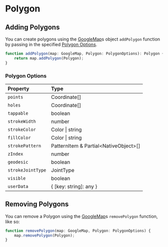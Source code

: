 # Polygon
## Adding Polygons

You can create polygons using the [GoogleMap](GoogleMap.md)s object `addPolygon` function by passing in the specified [Polygon Options](#polygon-options).

```ts
function addPolygon(map: GoogleMap, Polygon: PolygonOptions): Polygon {
	return map.addPolygon(Polygon);
}
```
### Polygon Options

| Property | Type 
|:---------|:-----
| `points` | Coordinate[] |
| `holes` | Coordinate[] |
| `tappable` | boolean |
| `strokeWidth` | number |
| `strokeColor` | Color \| string |
| `fillColor` | Color \| string |
| `strokePattern` | PatternItem & Partial\<NativeObject\>[] |
| `zIndex` | number |
| `geodesic` | boolean |
| `strokeJointType` | JointType |
| `visible` | boolean |
| `userData` | { [key: string]: any } |

## Removing Polygons

You can remove a Polygon using the [GoogleMap](GoogleMap.md)s `removePolygon` function, like so: 

```ts
function removePolygon(map: GoogleMap, Polygon: PolygonOptions) {
	map.removePolygon(Polygon);
}
```

